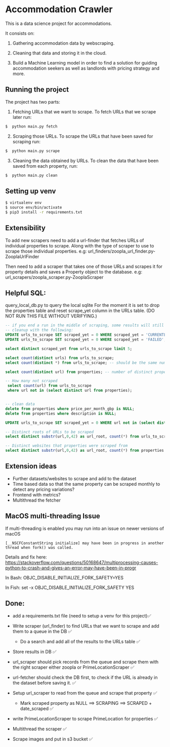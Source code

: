 # Accommodation Crawler

This is a data science project for accommodations.

It consists on:
1. Gathering accommodation data by webscraping.

2. Cleaning that data and storing it in the cloud.

3. Build a Machine Learning model in order to find a solution for guiding
accommodation seekers as well as landlords with pricing strategy and more.


## Running the project

The project has two parts:

1. Fetching URLs that we want to scrape.
To fetch URLs that we scrape later run:
```bash
$  python main.py fetch
```

2. Scraping those URLs.
To scrape the URLs that have been saved for scraping run:
```bash
$  python main.py scrape
```

3. Cleaning the data obtained by URLs.
To clean the data that have been saved from each property, run:
```bash
$  python main.py clean
```

## Setting up venv
```bash
$ virtualenv env
$ source env/bin/activate
$ pip3 install -r requirements.txt
```

## Extensibility
To add new scrapers need to add a url-finder that fetches URLs of individual properties to scrape. Along with the type of scraper to use to scrape those individual properties. e.g: url_finders/zoopla_url_finder.py-ZooplaUrlFinder   

Then need to add a scraper that takes one of those URLs and scrapes it for property details and saves a Property object to the database. e.g: url_scrapers/zoopla_scraper.py-ZooplaScraper


## Helpful SQL:
query_local_db.py to query the local sqlite
For the moment it is set to drop the properties table
and reset scrape_yet column in the URLs table.
(DO NOT RUN THIS FILE WITHOUT VERIFYING.)

```SQL
-- if you end a run in the middle of scraping, some results will still be marked as 'CURRENTLY_SCRAPING'
-- cleanup with the following:
UPDATE urls_to_scrape SET scraped_yet = 0 WHERE scraped_yet = 'CURRENTLY_SCRAPING';
UPDATE urls_to_scrape SET scraped_yet = 0 WHERE scraped_yet = 'FAILED';

select distinct scraped_yet from urls_to_scrape limit 5;

select count(distinct urls) from urls_to_scrape;
select count(distinct *) from urls_to_scrape; -- should be the same number as the line above

select count(distinct url) from properties; -- number of distinct properties scraped (some may have accidentally been scraped twice)

-- How many not scraped
 select count(url) from urls_to_scrape
 where url not in (select distinct url from properties);


-- clean data
delete from properties where price_per_month_gbp is NULL;
delete from properties where description is NULL;

UPDATE urls_to_scrape SET scraped_yet = 0 WHERE url not in (select distinct url from properties);

-- Distinct roots of URLs to be scraped
select distinct substr(url,0,42) as url_root, count(*) from urls_to_scrape group by url_root limit 25;

-- Distinct websites that properties were scraped from
select distinct substr(url,0,42) as url_root, count(*) from properties group by url_root limit 25;
```

## Extension ideas
- Further datasets/websites to scrape and add to the dataset
- Time based data so that the same property can be scraped monthly to detect any pricing variations?
- Frontend with metrics?
- Multithread the fetcher 


## MacOS multi-threading Issue
If multi-threading is enabled you may run into an issue on newer versions of macOS
```
[__NSCFConstantString initialize] may have been in progress in another thread when fork() was called.
```
Details and fix here: 
https://stackoverflow.com/questions/50168647/multiprocessing-causes-python-to-crash-and-gives-an-error-may-have-been-in-progr

In Bash:
OBJC_DISABLE_INITIALIZE_FORK_SAFETY=YES

In Fish:
set -x OBJC_DISABLE_INITIALIZE_FORK_SAFETY YES


## Done:
- add a requirements.txt file (need to setup a venv for this project)✅

- Write scraper (url_finder) to find URLs that we want to scrape and add them to a queue in the DB ✅
    - Do a search and add all of the results to the URLs table ✅

- Store results in DB ✅

- url_scraper should pick records from the queue and scrape them with the right scraper either zoopla or PrimeLocationScraper ✅

- url-fetcher should check the DB first, to check if the URL is already in the dataset before saving it. ✅

- Setup url_scraper to read from the queue and scrape that property ✅
    - Mark scraped property as NULL ==> SCRAPING ==> SCRAPED + date_scraped ✅

- write PrimeLocationScraper to scrape PrimeLocation for properties ✅

- Multithread the scraper ✅

- Scrape images and put in s3 bucket ✅